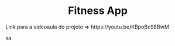 <h1 align="center">Fitness App</h1>

<p>Link para a videoaula do projeto => https://youtu.be/KBpoBc98BwM</p>sa
